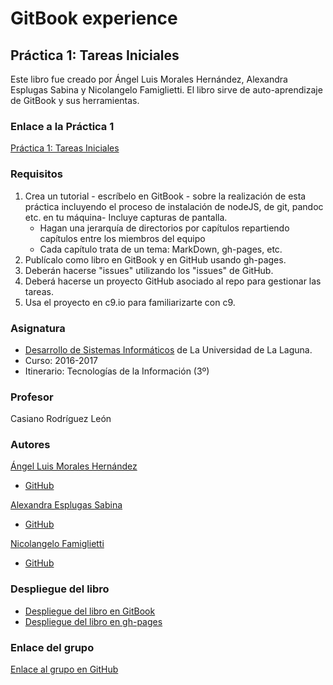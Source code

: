 # GitBook experience
## Práctica 1: Tareas Iniciales

Este libro fue creado por Ángel Luis Morales Hernández, Alexandra Esplugas Sabina y Nicolangelo Famiglietti.
El libro sirve de auto-aprendizaje de GitBook y sus herramientas.

### Enlace a la Práctica 1
[Práctica 1: Tareas Iniciales](https://casianorodriguezleon.gitbooks.io/ull-esit-1617/practicas/practicatareasiniciales.html)

### Requisitos
 1. Crea un tutorial - escríbelo en GitBook - sobre la realización de esta práctica incluyendo el proceso de instalación de nodeJS, de git, pandoc etc. en tu máquina- Incluye capturas de pantalla.
    * Hagan una jerarquía de directorios por capítulos repartiendo capítulos entre los miembros del equipo
    * Cada capítulo trata de un tema: MarkDown, gh-pages, etc.
 2. Publícalo como libro en GitBook y en GitHub usando gh-pages.
 3. Deberán hacerse "issues" utilizando los "issues" de GitHub.
 4. Deberá hacerse un proyecto GitHub asociado al repo para gestionar las tareas.
 5. Usa el proyecto en c9.io para familiarizarte con c9.

 
### Asignatura
* [Desarrollo de Sistemas Informáticos](https://campusvirtual.ull.es/1617/course/view.php?id=1136) de La Universidad de La Laguna.
* Curso: 2016-2017
* Itinerario: Tecnologías de la Información \(3º\)

### Profesor
Casiano Rodríguez León

### Autores
[Ángel Luis Morales Hernández](alu0100888157.github.io)
* [GitHub](https://github.com/alu0100888157)

[Alexandra Esplugas Sabina](alu0100762006.github.io/alu0100762006.github.io)
* [GitHub](https://github.com/alu0100762006)

[Nicolangelo Famiglietti](https://alu0100912005.github.io)
* [GitHub](https://github.com/alu0100912005)

### Despliegue del libro
* [Despliegue del libro en GitBook](https://alexandra_esplugas.gitbooks.io/tareas-iniciales/content/)
* [Despliegue del libro en gh-pages](https://ull-esit-dsi-1617.github.io/tareas-iniciales-angel-nicolangelo-alexandra-35l2/)

### Enlace del grupo
[Enlace al grupo en GitHub](https://github.com/ULL-ESIT-DSI-1617/tareas-iniciales-angel-nicolangelo-35l2)



